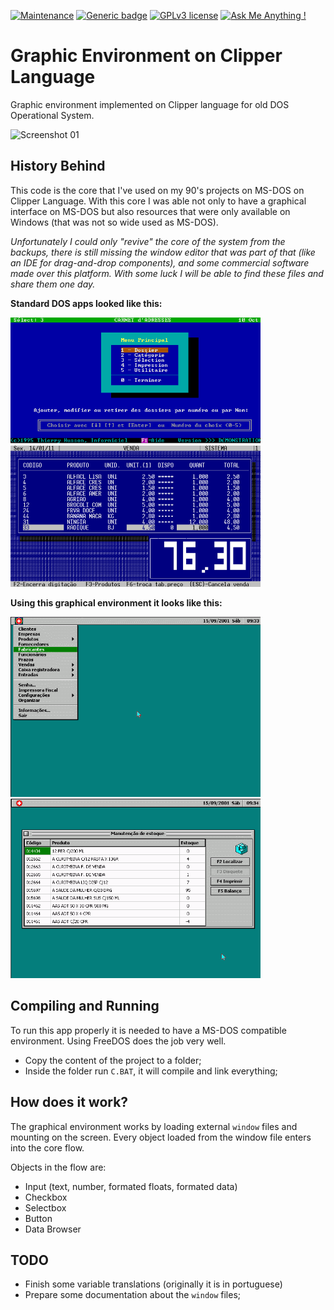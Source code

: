 [![Maintenance](https://img.shields.io/badge/Maintained%3F-no-red.svg)](https://bitbucket.org/lbesson/ansi-colors)
[![Generic badge](https://img.shields.io/badge/Status-Deprecated-orange.svg)](https://shields.io/)
[![GPLv3 license](https://img.shields.io/badge/License-GPLv3-blue.svg)](http://perso.crans.org/besson/LICENSE.html)
[![Ask Me Anything !](https://img.shields.io/badge/Ask%20me-anything-1abc9c.svg)](https://GitHub.com/Naereen/ama)

# Graphic Environment on Clipper Language
Graphic environment implemented on Clipper language for old DOS Operational System.

![Screenshot 01](https://github.com/marcelkohl/graphic-env-clipper/blob/main/SAMPLES/sample-animated.png?raw=true)

## History Behind
This code is the core that I've used on my 90's projects on MS-DOS on Clipper Language.
With this core I was able not only to have a graphical interface on MS-DOS but also resources that were only available on Windows (that was not so wide used as MS-DOS).

*Unfortunately I could only "revive" the core of the system from the backups, there is still missing the window editor that was part of that (like an IDE for drag-and-drop components), and some commercial software made over this platform. With some luck I will be able to find these files and share them one day.*

**Standard DOS apps looked like this:**

<img alt="Sample DOS app Clipper" src="https://github.com/marcelkohl/graphic-env-clipper/blob/main/SAMPLES/sample-dos.png?raw=true" width="400" height="auto">&nbsp;&nbsp;<img alt="Sample DOS app Clipper 2" src="https://github.com/marcelkohl/graphic-env-clipper/blob/main/SAMPLES/sample-dos-2.png?raw=true" width="400" height="auto">

**Using this graphical environment it looks like this:**

<img alt="Graphics on Clipper DOS" src="https://github.com/marcelkohl/graphic-env-clipper/blob/main/SAMPLES/sample-graphics-DOS-clipper-2.png?raw=true" width="400" height="auto">&nbsp;&nbsp;<img alt="Graphics on Clipper DOS" src="https://github.com/marcelkohl/graphic-env-clipper/blob/main/SAMPLES/sample-graphics-DOS-clipper-3.png?raw=true" width="400" height="auto">

## Compiling and Running
To run this app properly it is needed to have a MS-DOS compatible environment. Using FreeDOS does the job very well.

- Copy the content of the project to a folder;
- Inside the folder run `C.BAT`, it will compile and link everything;

## How does it work?
The graphical environment works by loading external `window` files and mounting on the screen. Every object loaded from the window file enters into the core flow.

Objects in the flow are:
- Input (text, number, formated floats, formated data)
- Checkbox
- Selectbox
- Button
- Data Browser

## TODO
- Finish some variable translations (originally it is in portuguese)
- Prepare some documentation about the `window` files;
